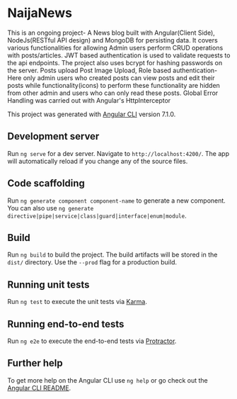 # NaijaNews
This is an ongoing project- A News blog built with Angular(Client Side), NodeJs(RESTful API design) and MongoDB for persisting data. It covers various functionalities for allowing Admin users perform CRUD operations with posts/articles. JWT based authentication is used to validate requests to the api endpoints. The project also uses bcrypt for hashing passwords on the server. 
Posts upload
Post Image Upload,
Role based authentication- Here only admin users who created posts can view posts and edit their posts while functionality(icons) to perform these functionality are hidden from other admin and users who can only read these posts.
Global Error Handling was carried out with Angular's HttpInterceptor


This project was generated with [Angular CLI](https://github.com/angular/angular-cli) version 7.1.0.

## Development server

Run `ng serve` for a dev server. Navigate to `http://localhost:4200/`. The app will automatically reload if you change any of the source files.

## Code scaffolding

Run `ng generate component component-name` to generate a new component. You can also use `ng generate directive|pipe|service|class|guard|interface|enum|module`.

## Build

Run `ng build` to build the project. The build artifacts will be stored in the `dist/` directory. Use the `--prod` flag for a production build.

## Running unit tests

Run `ng test` to execute the unit tests via [Karma](https://karma-runner.github.io).

## Running end-to-end tests

Run `ng e2e` to execute the end-to-end tests via [Protractor](http://www.protractortest.org/).

## Further help

To get more help on the Angular CLI use `ng help` or go check out the [Angular CLI README](https://github.com/angular/angular-cli/blob/master/README.md).
